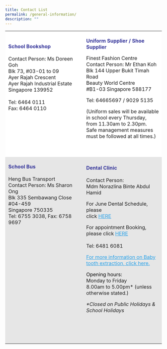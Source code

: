 ```yaml
---
title: Contact List
permalink: /general-information/
description: ""
---
```

<table style="box-sizing: inherit; border-collapse: collapse; border-spacing: 0px; max-width: 100%; width: 792.225px;"><tbody style="box-sizing: inherit;"><tr style="box-sizing: inherit; background: rgb(255, 255, 255);"><td style="box-sizing: inherit; padding: 5px 10px; width: 396.112px;"><p style="box-sizing: inherit; font-size: 1em;"><strong style="box-sizing: inherit; font-weight: bold;"><span style="box-sizing: inherit; color: rgb(51, 51, 153);">School Bookshop</span></strong><br style="box-sizing: inherit;"><br style="box-sizing: inherit;">Contact Person: Ms Doreen Goh<br style="box-sizing: inherit;">Blk 73, #03-01 to 09<br style="box-sizing: inherit;">Ayer Rajah Crescent<br style="box-sizing: inherit;">Ayer Rajah Industrial Estate<br style="box-sizing: inherit;">Singapore 139952<br style="box-sizing: inherit;"><br style="box-sizing: inherit;">Tel: 6464 0111<br style="box-sizing: inherit;">Fax: 6464 0110</p><p style="box-sizing: inherit; font-size: 1em;">&nbsp;</p><p style="box-sizing: inherit; font-size: 1em;">&nbsp;</p><p style="box-sizing: inherit; font-size: 1em;">&nbsp;</p></td><td style="box-sizing: inherit; padding: 5px 10px; width: 396.112px;"><p style="box-sizing: inherit; font-size: 1em;"><span style="box-sizing: inherit; color: rgb(51, 51, 153);"><strong style="box-sizing: inherit; font-weight: bold;">Uniform Supplier / Shoe Supplier</strong></span></p><p style="box-sizing: inherit; font-size: 1em; font-weight: 400;">Finest Fashion Centre<br style="box-sizing: inherit;">Contact Person: Mr Ethan Koh<br style="box-sizing: inherit;">Blk 144 Upper Bukit Timah Road<br style="box-sizing: inherit;"><span style="box-sizing: inherit; font-size: inherit; font-family: inherit;">Beauty World Centre<br style="box-sizing: inherit;"></span><span style="box-sizing: inherit; font-size: inherit; font-family: inherit;">#B1-03 Singapore 588177</span></p><p style="box-sizing: inherit; font-size: 1em; font-weight: 400;">Tel: 64665697 / 9029 5135</p><p style="box-sizing: inherit; font-size: 1em; font-weight: 400;">(Uniform sales will be available in school every Thursday, from 11.30am to 2.30pm. Safe management measures must be followed at all times.)</p><p style="box-sizing: inherit; font-size: 1em; font-weight: 400;">&nbsp;</p></td></tr><tr style="box-sizing: inherit; background: rgb(230, 230, 230);"><td style="box-sizing: inherit; padding: 5px 10px; width: 396.112px;"><p style="box-sizing: inherit; font-size: 1em;"><span style="box-sizing: inherit; color: rgb(51, 51, 153);"><strong style="box-sizing: inherit; font-weight: bold;">School Bus</strong></span><br style="box-sizing: inherit;"><br style="box-sizing: inherit;">Heng Bus Transport<br style="box-sizing: inherit;">Contact Person: Ms Sharon Ong<br style="box-sizing: inherit;">Blk 335 Sembawang Close #04-459<br style="box-sizing: inherit;">Singapore 750335<br style="box-sizing: inherit;">Tel: 6755 3038, Fax: 6758 9697</p><p style="box-sizing: inherit; font-size: 1em;">&nbsp;</p><p style="box-sizing: inherit; font-size: 1em;">&nbsp;</p><p style="box-sizing: inherit; font-size: 1em;">&nbsp;</p><p style="box-sizing: inherit; font-size: 1em;">&nbsp;</p><p style="box-sizing: inherit; font-size: 1em;">&nbsp;</p><p style="box-sizing: inherit; font-size: 1em;">&nbsp;</p><p style="box-sizing: inherit; font-size: 1em;">&nbsp;</p><p style="box-sizing: inherit; font-size: 1em;">&nbsp;</p><p style="box-sizing: inherit; font-size: 1em;">&nbsp;</p><p style="box-sizing: inherit; font-size: 1em;">&nbsp;</p></td><td style="box-sizing: inherit; padding: 5px 10px; width: 396.112px;"><p style="box-sizing: inherit; font-size: 1em;"><span style="box-sizing: inherit; color: rgb(51, 51, 153);"><strong style="box-sizing: inherit; font-weight: bold;">Dental Clinic<br style="box-sizing: inherit;"></strong></span><br style="box-sizing: inherit;">Contact Person:<br style="box-sizing: inherit;">Mdm Norazlina Binte Abdul Hamid</p><p style="box-sizing: inherit; font-size: 1em;">For June Dental Schedule, please<br style="box-sizing: inherit;">click<span>&nbsp;</span><a href="/files/Dental-Clinic-Schedule-June-2022.pdf" target="_blank" rel="noopener noreferrer" style="box-sizing: inherit; background-color: transparent; transition: all 0.25s ease-in-out 0s; text-decoration: underline; color: rgb(37, 160, 232);">HERE</a></p><p style="box-sizing: inherit; font-size: 1em; font-weight: 400;">For appointment Booking, please click&nbsp;<a href="https://forms.gle/hXU4bPs1LmswLYPH9" target="_blank" rel="noopener noreferrer" data-saferedirecturl="https://www.google.com/url?q=https://forms.gle/hXU4bPs1LmswLYPH9&amp;source=gmail&amp;ust=1643338059074000&amp;usg=AOvVaw3CRr81MaC6iw2ji-vPWGp8" style="box-sizing: inherit; background-color: transparent; transition: all 0.25s ease-in-out 0s; text-decoration: underline; color: rgb(37, 160, 232);">HERE</a><br style="box-sizing: inherit;"><br style="box-sizing: inherit;">Tel: 6481 6081</p><p style="box-sizing: inherit; font-size: 1em;"><a href="/files/When-should-we-extract-baby-tooth.pdf" target="_blank" rel="noopener noreferrer" style="box-sizing: inherit; background-color: transparent; transition: all 0.25s ease-in-out 0s; text-decoration: underline; color: rgb(37, 160, 232);">For more information on Baby tooth extraction, click here.</a></p><p style="box-sizing: inherit; font-size: 1em;"><span style="box-sizing: inherit; color: rgb(0, 0, 0);">Opening hours:</span><br style="box-sizing: inherit;">Monday to Friday<br style="box-sizing: inherit;">8.00am to 5.00pm* (unless otherwise stated.)</p><p style="box-sizing: inherit; font-size: 1em;"><em style="box-sizing: inherit;">*Closed on Public Holidays &amp; School Holidays</em></p><p style="box-sizing: inherit; font-size: 1em;">&nbsp;</p><p style="box-sizing: inherit; font-size: 1em;">&nbsp;</p></td></tr></tbody></table>
